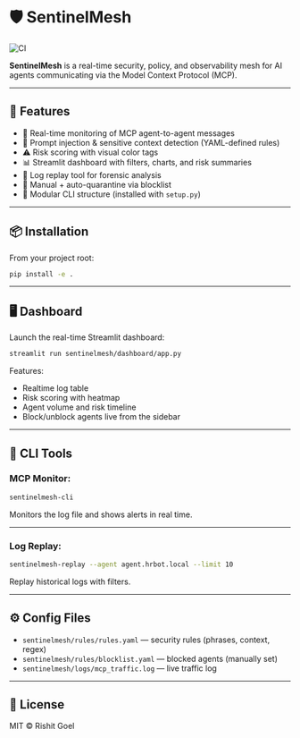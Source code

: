 # 🛡️ SentinelMesh

![CI](https://github.com/rishit03/SentinelMesh/actions/workflows/ci.yml/badge.svg)

**SentinelMesh** is a real-time security, policy, and observability mesh for AI agents communicating via the Model Context Protocol (MCP).

---

## 🚀 Features

- 🔎 Real-time monitoring of MCP agent-to-agent messages
- 🔐 Prompt injection & sensitive context detection (YAML-defined rules)
- ⚠️ Risk scoring with visual color tags
- 📊 Streamlit dashboard with filters, charts, and risk summaries
- 🧪 Log replay tool for forensic analysis
- 🛑 Manual + auto-quarantine via blocklist
- 🧱 Modular CLI structure (installed with `setup.py`)

---

## 📦 Installation

From your project root:

```bash
pip install -e .
```

---

## 🖥️ Dashboard

Launch the real-time Streamlit dashboard:

```bash
streamlit run sentinelmesh/dashboard/app.py
```

Features:
- Realtime log table
- Risk scoring with heatmap
- Agent volume and risk timeline
- Block/unblock agents live from the sidebar

---

## 🧰 CLI Tools

### MCP Monitor:

```bash
sentinelmesh-cli
```

Monitors the log file and shows alerts in real time.

---

### Log Replay:

```bash
sentinelmesh-replay --agent agent.hrbot.local --limit 10
```

Replay historical logs with filters.

---

## ⚙️ Config Files

- `sentinelmesh/rules/rules.yaml` — security rules (phrases, context, regex)
- `sentinelmesh/rules/blocklist.yaml` — blocked agents (manually set)
- `sentinelmesh/logs/mcp_traffic.log` — live traffic log

---

## 📝 License

MIT © Rishit Goel
